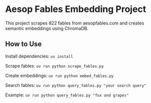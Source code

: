 # Aesop Fables Embedding Project

This project scrapes 822 fables from aesopfables.com and creates semantic embeddings using ChromaDB.

## How to Use

Install dependencies: `uv install`

Scrape fables: `uv run python scrape_fables.py`

Create embeddings: `uv run python embed_fables.py`

Search fables: `uv run python query_fables.py "your search query"`

Example: `uv run python query_fables.py "fox and grapes"`